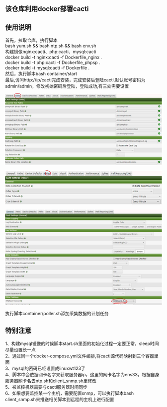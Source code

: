 ## 该仓库利用docker部署cacti
## 使用说明
首先，拉取仓库，执行脚本   
bash yum.sh && bash ntp.sh && bash env.sh  
构建镜像nginx:cacti、php:cacti、mysql:cacti     
docker build -t nginx:cacti -f Dockerfile_nginx .  
docker build -t php:cacti -f Dockerfile_phpsp .      
docker build -t mysql:cacti -f Dockerfile .      
然后，执行脚本bash container/start    
最后,访问http://ip/cacti完成安装，完成安装后登陆cacti,默认账号密码为admin/admin，修改初始密码后登陆，登陆成功,有三处需要设置 

![path](https://github.com/linuxwt/cacti_docker/blob/master/setjpg1.jpg)    

![poller](https://github.com/linuxwt/cacti_docker/blob/master/setjpg2.jpg)   

![general](https://github.com/linuxwt/cacti_docker/blob/master/setjpg3.jpg) 

执行脚本container/poller.sh添加采集数据的计划任务   

## 特别注意
1、构建mysql镜像的时候脚本start.sh里面的初始化过程一定要正常，sleep时间尽量设置长一点   
2、通过同一个docker-compose.yml文件编排,将cacti源代码映射到三个容器里面   
3、mysql的密码已经设置成linuxwt123了   
4、脚本中会依据网卡名字来获取服务器ip，这里的网卡名字为ens33，根据自身服务器网卡名去ntp.sh和client_snmp.sh里修改    
5、被监控机器需要与cacti服务器时间同步   
6、如果想要监控某一个主机，需要配置snmp，可以执行脚本bash client_snmp.sh来推送相关脚本到远程的主机上进行配置   

